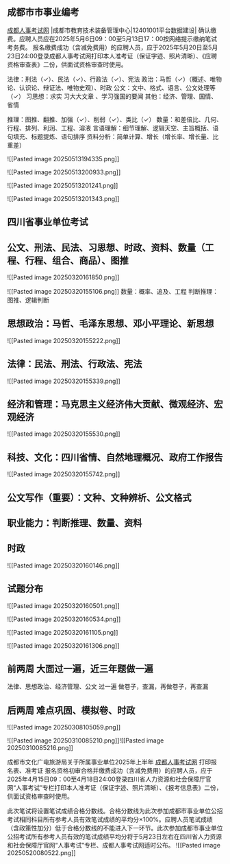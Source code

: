 ## 成都市市事业编考

[成都人事考试网](https://cdpta.cdrsigc.com/netpage/noticecontent.jsp?typeid=60&contentid=/frt/frtuploadfile/uploadfile/bulletin/2025/2504251627504882504251627504882uwl.html)
|成都市教育技术装备管理中心|12401001平台数据建设|
确认缴费。应聘人员应在2025年5月6日09：00至5月13日17：00按网络提示缴纳笔试考务费。
报名缴费成功（含减免费用）的应聘人员，应于2025年5月20日至5月23日24:00登录成都人事考试网打印本人准考证（保证字迹、照片清晰）、《应聘资格审查表》二份，供面试资格审查时使用。



法律：刑法（✓）、民法（✓）、行政法（✓）、宪法
政治：马哲（✓）（概述、唯物论、认识论、辩证法、唯物史观）、时政
公文：文中、格式、语言、公文处理等（✓）
习思想：求实 习大大文章 、学习强国的要闻
其他：经济、管理、国情、省情

推理：图推、翻推、加强（✓）、削弱（✓）、类比（✓）
数量：和差倍比、几何、行程、排列、利润、工程、溶液
言语理解：细节理解、逻辑天空、主旨概括、语句填充、标题提炼、语句排序
资料分析：简单计算、增长（增长率、增长量、比重差）

![[Pasted image 20250513194335.png]]

![[Pasted image 20250513200933.png]]

![[Pasted image 20250513201241.png]]

![[Pasted image 20250513201343.png]]




## 四川省事业单位考试
## 公文、刑法、民法、习思想、时政、资料、数量（工程、行程、组合、商品）、图推

![[Pasted image 20250320161850.png]]

![[Pasted image 20250320155106.png]]
数量：概率、追及、工程
判断推理：图推、逻辑判断
## 思想政治：马哲、毛泽东思想、邓小平理论、新思想
![[Pasted image 20250320155222.png]]

## 法律：民法、刑法、行政法、宪法
![[Pasted image 20250320155339.png]]

## 经济和管理：马克思主义经济伟大贡献、微观经济、宏观经济
![[Pasted image 20250320155530.png]]

## 科技、文化：四川省情、自然地理概况、政府工作报告
![[Pasted image 20250320155742.png]]

## 公文写作（重要）：文种、文种辨析、公文格式
## 职业能力：判断推理、数量、资料
## 时政
![[Pasted image 20250320160146.png]]

## 试题分布
![[Pasted image 20250320160501.png]]

![[Pasted image 20250320160534.png]]

![[Pasted image 20250320161105.png]]

![[Pasted image 20250320161306.png]]

## 前两周 大面过一遍，近三年题做一遍
法律、思想政治、经济管理、公文 过一遍
做卷子，查漏，再做卷子，再查漏

## 后两周 难点巩固、模拟卷、时政



![[Pasted image 20250308105059.png]]

![[Pasted image 20250310085210.png]]![[Pasted image 20250310085216.png]]

成都市文化广电旅游局关于所属事业单位2025年上半年 [成都人事考试网](https://cdpta.cdrsigc.com/netpage/noticecontent.jsp?typeid=60&contentid=/frt/frtuploadfile/uploadfile/bulletin/2025/250304150837014250304150837014fj5z.html)
打印报名表、准考证
报名资格初审合格并缴费成功（含减免费用）的应聘人员，应于2025年4月15日09：00至4月18日24:00登录四川省人力资源和社会保障厅官网“人事考试”专栏打印本人准考证（保证字迹、照片清晰）、《报考信息表》二份，供面试资格审查时使用。

此次笔试将设置笔试成绩合格分数线。合格分数线为此次参加成都市事业单位公招考试相同科目所有参考人员有效笔试成绩的平均分×100%。应聘人员笔试成绩（含政策性加分）低于合格分数线的不能进入下一环节。此次参加成都市事业单位公招考试所有参考人员有效的笔试成绩平均分将于5月23日左右在四川省人力资源和社会保障厅官网“人事考试”专栏、成都人事考试网适时公布。
![[Pasted image 20250520080522.png]]
